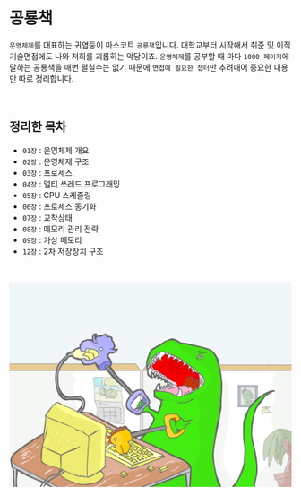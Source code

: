 # 공룡책

`운영체제`를 대표하는 귀염둥이 마스코트 `공룡책`입니다. 대학교부터 시작해서 취준 및 이직 기술면접에도 나와 저희를 괴롭히는 악당이죠. `운영체제`를 공부할 때 마다 `1000 페이지`에 달하는 공룡책을 매번 펼칠수는 없기 때문에 `면접에 필요한 챕터`만 추려내어 중요한 내용만 따로 정리합니다.

<br/>

## 정리한 목차

-   `01장` : 운영체제 개요
-   `02장` : 운영체제 구조
-   `03장` : 프로세스
-   `04장` : 멀티 쓰레드 프로그래밍
-   `05장` : CPU 스케줄링
-   `06장` : 프로세스 동기화
-   `07장` : 교착상태
-   `08장` : 메모리 관리 전략
-   `09장` : 가상 메모리
-   `12장` : 2차 저장장치 구조

<br/>

![](./images/readme-00.png)
